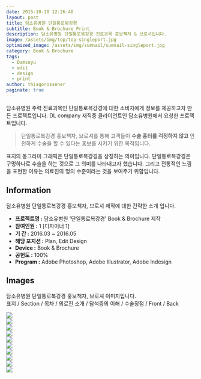 ```yaml
---
date: 2015-10-10 12:26:40
layout: post
title: 담소유병원 단일통로복강경
subtitle: Book & Brochure Print
description: 담소유병원 단일통로복강경 진료과목 홍보책자 & 브로셔입니다.
image: /assets/img/top/top-singleport.jpg
optimized_image: /assets/img/sumnail/sumnail-singleport.jpg
category: Book & Brochure
tags:
  - Damsoyu
  - edit
  - design
  - print
author: thiagorossener
paginate: true
---
```



<link rel="stylesheet" href="/assets/css/slick.css">
<link rel="stylesheet" href="/assets/css/slick-theme.css">



담소유병원 주력 진료과목인 단일통로복강경에 대한 소비자에게 정보를 제공하고자 만든 프로젝트입니다.
DL company 재직중 클라이언트인 담소유병원에서 요청한 프로젝트입니다.


> 단일통로복강경 홍보책자, 브로셔를 통해 고객들이 **수술 흉터를 걱정하지 않고** 안전하게 수술을 할 수 있다는 홍보를 시키기 위한 목적입니다.

표지의 동그라미 그래픽은 단일통로복강경을 상징하는 의미입니다. 단일통로복강경은 구멍하나로 수술을 하는 것으로 그 의미를 나타내고자 했습니다. 
그리고 전통적인 느낌을 표현한 이유는 의료진의 명의 수준이라는 것을 보여주기 위함입니다.

<!--page-->

## Information

담소유병원 단일통로복강경 홍보책자, 브로셔 제작에 대한 간략한 소개 입니다.

- **프로젝트명 :** 담소유병원 '단일통로복강경' Book & Brochure 제작
- **참여인원 :** 1 [디자이너 1]
- **기 간 :** 2016.03 ~ 2016.05 
- **해당 포지션 :** Plan, Edit Design
- **Device :** Book & Brochure
- **공헌도 :** 100%
- **Program :** Adobe Photoshop, Adobe Illustrator, Adobe Indesign


<!--page-->

## Images

담소유병원 단일통로복강경 홍보책자, 브로셔 이미지입니다.<br>
표지 / Section / 목차 / 의료진 소개 / 담석증의 이해 / 수술장점 / Front / Back

<section class="quotes">
  <div class="bubble">
    <img src="/assets/img/slide/single-book01.jpg" />
  </div>
  <div class="bubble">
    <img src="/assets/img/slide/single-book02.jpg" /> 
  </div>
  <div class="bubble">
    <img src="/assets/img/slide/single-book03.jpg" /> 
  </div>
  <div class="bubble">
    <img src="/assets/img/slide/single-book04.jpg" /> 
  </div>
  <div class="bubble">
    <img src="/assets/img/slide/single-book05.jpg" /> 
  </div>
  <div class="bubble">
    <img src="/assets/img/slide/single-book06.jpg" /> 
  </div>
  <div class="bubble">
    <img src="/assets/img/slide/single-book07.jpg" /> 
  </div>
  <div class="bubble">
    <img src="/assets/img/slide/single-book08.jpg" /> 
  </div>
  <div class="bubble">
    <img src="/assets/img/slide/single-book09.jpg" /> 
  </div>
  <div class="bubble">
    <img src="/assets/img/slide/single-book10.jpg" /> 
  </div>
</section>


<p></p>
<p></p>

<!--page-->



<script type="text/javascript" src="https://cdnjs.cloudflare.com/ajax/libs/jquery/2.1.3/jquery.min.js"></script>
<script type="text/javascript" src="https://cdn.jsdelivr.net/jquery.slick/1.5.0/slick.min.js"></script>

<script>
	$('.quotes').slick({
  dots: true,
  infinite: true,
  autoplay: false,
  autoplaySpeed: 6000,
  speed: 800,
  slidesToShow: 1,
  adaptiveHeight: true
});
$( document ).ready(function() {
$('.no-fouc').removeClass('no-fouc');
});
</script>